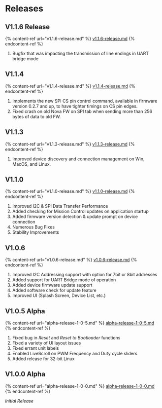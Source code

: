 # Releases

## V1.1.6 Release

{% content-ref url="v1.1.6-release.md" %}
[v1.1.6-release.md](v1.1.6-release.md)
{% endcontent-ref %}

1. Bugfix that was impacting the transmission of line endings in UART bridge mode

## V1.1.4

{% content-ref url="v1.1.4-release.md" %}
[v1.1.4-release.md](v1.1.4-release.md)
{% endcontent-ref %}

1. Implements the new SPI CS pin control command, available in firmware version 0.2.7 and up, to have tighter timings on CS pin edges.
2. Fixed crash on old Nova FW on SPI tab when sending more than 256 bytes of data to old FW.

## V1.1.3

{% content-ref url="v1.1.3-release.md" %}
[v1.1.3-release.md](v1.1.3-release.md)
{% endcontent-ref %}

1. Improved device discovery and connection management on Win, MacOS, and Linux.

## V1.1.0

{% content-ref url="v1.1.0-release.md" %}
[v1.1.0-release.md](v1.1.0-release.md)
{% endcontent-ref %}

1. Improved I2C & SPI Data Transfer Performance
2. Added checking for Mission Control updates on application startup
3. Added firmware version detection & update prompt on device connection
4. Numerous Bug Fixes
5. Stability Improvements

## V1.0.6

{% content-ref url="v1.0.6-release.md" %}
[v1.0.6-release.md](v1.0.6-release.md)
{% endcontent-ref %}

1. Improved I2C Addressing support with option for 7bit or 8bit addresses
2. Added support for UART Bridge mode of operation
3. Added device firmware update support
4. Added software check for update feature
5. Improved UI (Splash Screen, Device List, etc.)

## V1.0.5 Alpha

{% content-ref url="alpha-release-1-0-5.md" %}
[alpha-release-1-0-5.md](alpha-release-1-0-5.md)
{% endcontent-ref %}

1. Fixed bug in _Reset_ and _Reset to Bootloader_ functions
2. Fixed a variety of UI layout issues
3. Fixed errant unit labels
4. Enabled LiveScroll on PWM Frequency and Duty cycle sliders
5. Added release for 32-bit Linux

## V1.0.0 Alpha

{% content-ref url="alpha-release-1-0-0.md" %}
[alpha-release-1-0-0.md](alpha-release-1-0-0.md)
{% endcontent-ref %}

_Initial Release_&#x20;
